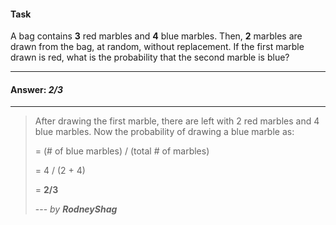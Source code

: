 #### Task

A bag contains **3** red marbles and **4** blue marbles. Then, **2** marbles are drawn from the bag, at random, without
replacement. If the first marble drawn is red, what is the probability that the second marble is blue?

___

#### Answer: _2/3_

---

> After drawing the first marble, there are left with 2 red marbles and 4 blue marbles. Now the probability of drawing a blue marble as:
>
> = (# of blue marbles) / (total # of marbles)
>
> = 4 / (2 + 4)
>
> = **2/3**
>
> --- _by **RodneyShag**_
